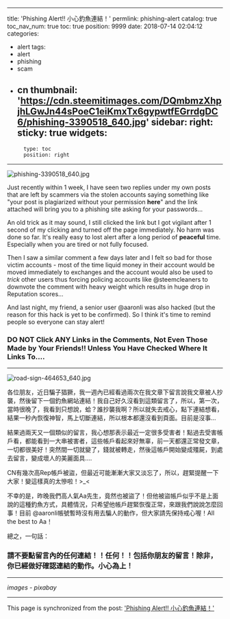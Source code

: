
---
title: 'Phishing Alert!! 小心釣魚連結！'
permlink: phishing-alert
catalog: true
toc_nav_num: true
toc: true
position: 9999
date: 2018-07-14 02:04:12
categories:
- alert
tags:
- alert
- phishing
- scam
- cn
thumbnail: 'https://cdn.steemitimages.com/DQmbmzXhpjhLGwJn44sPoeC1eiKmxTx6gypwtfEGrrdgDC6/phishing-3390518_640.jpg'
sidebar:
    right:
        sticky: true
widgets:
    -
        type: toc
        position: right
---


![phishing-3390518_640.jpg](https://cdn.steemitimages.com/DQmbmzXhpjhLGwJn44sPoeC1eiKmxTx6gypwtfEGrrdgDC6/phishing-3390518_640.jpg)

Just recently within 1 week, I have seen two replies under my own posts that are left by scammers via the stolen accounts saying something like "your post is plagiarized without your permission **here**" and the link attached will bring you to a phishing site asking for your passwords... 

An old trick as it may sound, I still clicked the link but I got vigilant after 1 second of my clicking and turned off the page immediately. No harm was done so far. It's really easy to lost alert after a long period of **peaceful** time. Especially when you are tired or not fully focused.

Then I saw a similar comment a few days later and I felt so bad for those victim accounts - most of the time liquid money in their account would be moved immediately to exchanges and the account would also be used to *trick* other users thus forcing policing accounts like @steemcleaners to downvote the comment with heavy weight which results in huge drop in Reputation scores...  

And last night, my friend, a senior user @aaronli was also hacked (but the reason for this hack is yet to be confirmed). So I think it's time to remind people so everyone can stay alert!

<h3>DO NOT Click ANY Links in the Comments, Not Even Those Made by Your Friends!! Unless You Have Checked Where It Links To....</h3>

*********
![road-sign-464653_640.jpg](https://cdn.steemitimages.com/DQmXhWUu3yQrQ7dwUHYb9R5KUdLG65PnwJyZzCW11HqVrmo/road-sign-464653_640.jpg)

各位朋友，近日騙子猖獗，我一週內已經看過兩次在我文章下留言說我文章被人抄襲，然後留下一個釣魚網站連結！我自己好久沒看到這類留言了，所以，第一次，當時很晚了，我看到只想說，蛤？誰抄襲我啊？所以就失去戒心，點下連結想看，結果一秒內恢復神智，馬上切斷連結，所以根本都還沒看到頁面。目前是沒事...

結果過兩天又一個類似的留言，我心想那表示最近一定很多受害者！點過去受害帳戶看，都能看到一大串被害者，這些帳戶看起來好無辜，前一天都還正常發文章，一切都很美好！突然間一切就變了，錢就被轉走，然後這帳戶開始變成殭屍，到處去留言，變成壞人的美麗面具....

CN有幾次高Rep帳戶被盜，但最近可能漸漸大家又淡忘了，所以，趕緊提醒一下大家！變這樣真的太慘啦！>_<

不幸的是，昨晚我們高人氣Aa先生，竟然也被盜了！但他被盜帳戶似乎不是上面說的這種釣魚方式，具體情況，只希望他帳戶趕緊恢復正常，來跟我們說說怎麼回事！目前 @aaronli帳號暫時沒有用去騙人的動作，但大家請先保持戒心喔！All the best to Aa！

總之，一句話：

<h3>請不要點留言內的任何連結！！任何！！包括你朋友的留言！除非，你已經做好確認連結的動作。小心為上！</h3> 

****
*images - pixabay*

- - -

This page is synchronized from the post: ['Phishing Alert!! 小心釣魚連結！'](https://steemit.com/@deanliu/phishing-alert)
